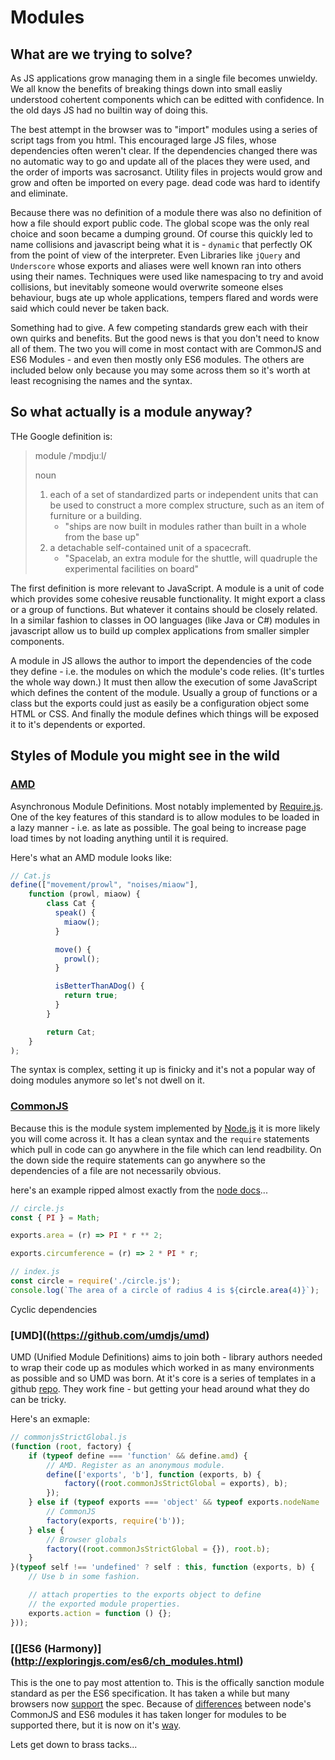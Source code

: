 
# Modules

## What are we trying to solve?

As JS applications grow managing them in a single file becomes unwieldy. We all know the benefits of breaking things down into small easliy understood cohertent components which can be editted with confidence. In the old days JS had no builtin way of doing this.

The best attempt in the browser was to "import" modules using a series of script tags from you html. This encouraged large JS files, whose dependencies often weren't clear. If the dependencies changed there was no automatic way to go and update all of the places they were used, and the order of imports was sacrosanct. Utility files in projects would grow and grow and often be imported on every page. dead code was hard to identify and eliminate.

Because there was no definition of a module there was also no definition of how a file should export public code. The global scope was the only real choice and soon became a dumping ground. Of course this quickly led to name collisions and javascript being what it is - `dynamic` that perfectly OK from the point of view of the interpreter. Even Libraries like `jQuery` and `Underscore` whose exports and aliases were well known ran into others using their names. Techniques were used like namespacing to try and avoid collisions, but inevitably someone would overwrite someone elses behaviour, bugs ate up whole applications, tempers flared and words were said which could never be taken back.

Something had to give. A few competing standards grew each with their own quirks and benefits. But the good news is that you don't need to know all of them. The two you will come in most contact with are CommonJS and ES6 Modules - and even then mostly only ES6 modules. The others are included below only because you may some across them so it's worth at least recognising the names and the syntax.

## So what actually is a module anyway?

THe Google definition is:

> module
> /ˈmɒdjuːl/
>
> noun
>
> 1. each of a set of standardized parts or independent units that can be used to construct a more complex structure, such as an item of furniture or a building.
>    - "ships are now built in modules rather than built in a whole from the base up"
> 2. a detachable self-contained unit of a spacecraft.
>    - "Spacelab, an extra module for the shuttle, will quadruple the experimental facilities on board"

The first definition is more relevant to JavaScript. A module is a unit of code which provides some cohesive reusable functionality. It might export a class or a group of functions. But whatever it contains should be closely related. In a similar fashion to classes in OO languages (like Java or C#) modules in javascript allow us to build up complex applications from smaller simpler components.

A module in JS allows the author to import the dependencies of the code they define - i.e. the modules on which the module's code relies. (It's turtles the whole way down.) It must then allow the execution of some JavaScript which defines the content of the module. Usually a group of functions or a class but the exports could just as easily be a configuration object some HTML or CSS. And finally the module defines which things will be exposed it to it's dependents or exported.

## Styles of Module you might see in the wild

### [AMD](https://en.wikipedia.org/wiki/Asynchronous_module_definition)

Asynchronous Module Definitions. Most notably implemented by [Require.js](https://requirejs.org/). One of the key features of this standard is to allow modules to be loaded in a lazy manner - i.e. as late as possible. The goal being to increase page load times by not loading anything until it is required.

Here's what an AMD module looks like:

```js
// Cat.js
define(["movement/prowl", "noises/miaow"],
    function (prowl, miaow) {
        class Cat {
          speak() {
            miaow();
          }

          move() {
            prowl();
          }

          isBetterThanADog() {
            return true;
          }
        }

        return Cat;
    }
);
```

The syntax is complex, setting it up is finicky and it's not a popular way of doing modules anymore so let's not dwell on it.

### [CommonJS](https://en.wikipedia.org/wiki/CommonJS)

Because this is the module system implemented by [Node.js](https://nodejs.org/en/) it is more likely you will come across it. It has a clean syntax and the `require` statements which pull in code can go anywhere in the file which can lend readbility. On the down side the require statements can go anywhere so the dependencies of a file are not necessarily obvious.

here's an example ripped almost exactly from the [node docs](https://nodejs.org/docs/latest/api/modules.html)...

```js
// circle.js
const { PI } = Math;

exports.area = (r) => PI * r ** 2;

exports.circumference = (r) => 2 * PI * r;
```

```js
// index.js
const circle = require('./circle.js');
console.log(`The area of a circle of radius 4 is ${circle.area(4)}`);
```

Cyclic dependencies

### [UMD]((https://github.com/umdjs/umd)

UMD (Unified Module Definitions) aims to join both - library authors needed to wrap their code up as modules which worked in as many environments as possible and so UMD was born. At it's core is a series of templates in a github [repo](https://github.com/umdjs/umd). They work fine - but getting your head around what they do can be tricky.

Here's an exmaple:

```js
// commonjsStrictGlobal.js
(function (root, factory) {
    if (typeof define === 'function' && define.amd) {
        // AMD. Register as an anonymous module.
        define(['exports', 'b'], function (exports, b) {
            factory((root.commonJsStrictGlobal = exports), b);
        });
    } else if (typeof exports === 'object' && typeof exports.nodeName !== 'string') {
        // CommonJS
        factory(exports, require('b'));
    } else {
        // Browser globals
        factory((root.commonJsStrictGlobal = {}), root.b);
    }
}(typeof self !== 'undefined' ? self : this, function (exports, b) {
    // Use b in some fashion.

    // attach properties to the exports object to define
    // the exported module properties.
    exports.action = function () {};
}));
```

### [(]ES6 (Harmony)](http://exploringjs.com/es6/ch_modules.html)

This is the one to pay most attention to. This is the offically sanction module standard as per the ES6 specification. It has taken a while but many browsers now [support](https://caniuse.com/#search=modules) the spec. Because of [differences](https://hackernoon.com/node-js-tc-39-and-modules-a1118aecf95e) between node's CommonJS and ES6 modules it has taken longer for modules to be supported there, but it is now on it's [way](https://nodejs.org/api/esm.html).

Lets get down to brass tacks...

